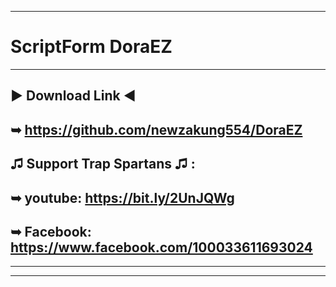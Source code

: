 -------------------
# ScriptForm DoraEZ 
-------------------
▶ Download Link ◀
-------------------
➥ https://github.com/newzakung554/DoraEZ
-------------------
♫ Support Trap Spartans ♫ :
-------------------
➥ youtube: https://bit.ly/2UnJQWg
-------------------
➥ Facebook: https://www.facebook.com/100033611693024
 -------------------
 ___________________________________________________
 -------------------
